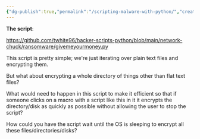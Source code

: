 ```yaml
---
{"dg-publish":true,"permalink":"/scripting-malware-with-python/","created":"","updated":""}
---
```




**The script**:

https://github.com/twhite96/hacker-scripts-python/blob/main/network-chuck/ransomware/givemeyourmoney.py

This script is pretty simple; we're just iterating over plain text files and encrypting them.

But what about encrypting a whole directory of things other than flat text files?

What would need to happen in this script to make it efficient so that if someone clicks on a macro with a script like this in it it encrypts the directory/disk as quickly as possible without allowing the user to stop the script?

How could you have the script wait until the OS is sleeping to encrypt all these files/directories/disks?